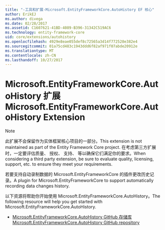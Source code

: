 ```yaml
---
title: "-工具和扩展-Microsoft.EntityFrameworkCore.AutoHistory EF 核心"
author: ErikEJ
ms.author: divega
ms.date: 02/28/2017
ms.assetid: C1607621-41BD-4089-B396-31342C519AC6
ms.technology: entity-framework-core
uid: core/extensions/autohistory
ms.openlocfilehash: 4929e8eae055def8c72565a3d14f772528e382e4
ms.sourcegitcommit: 01a75cd483c1943ddd6f82af971f07abde20912e
ms.translationtype: MT
ms.contentlocale: zh-CN
ms.lasthandoff: 10/27/2017
---
```

# <a name="microsoftentityframeworkcoreautohistory-extension"></a><span data-ttu-id="6b9db-102">Microsoft.EntityFrameworkCore.AutoHistory 扩展</span><span class="sxs-lookup"><span data-stu-id="6b9db-102">Microsoft.EntityFrameworkCore.AutoHistory Extension</span></span>

> [!NOTE]  
> <span data-ttu-id="6b9db-103">此扩展不会保留作为实体框架核心项目的一部分。</span><span class="sxs-lookup"><span data-stu-id="6b9db-103">This extension is not maintained as part of the Entity Framework Core project.</span></span> <span data-ttu-id="6b9db-104">在考虑第三方扩展时，一定要评估质量、 授权、 支持、 等以确保它们满足你的要求。</span><span class="sxs-lookup"><span data-stu-id="6b9db-104">When considering a third party extension, be sure to evaluate quality, licensing, support, etc. to ensure they meet your requirements.</span></span>

<span data-ttu-id="6b9db-105">若要支持自动录制数据的 Microsoft.EntityFrameworkCore 的插件更改历史记录。</span><span class="sxs-lookup"><span data-stu-id="6b9db-105">A plugin for Microsoft.EntityFrameworkCore to support automatically recording data changes history.</span></span>

<span data-ttu-id="6b9db-106">以下资源将帮助你开始使用 Microsoft.EntityFrameworkCore.AutoHistory。</span><span class="sxs-lookup"><span data-stu-id="6b9db-106">The following resource will help you get started with Microsoft.EntityFrameworkCore.AutoHistory.</span></span>
* [<span data-ttu-id="6b9db-107">Microsoft.EntityFrameworkCore.AutoHistory GitHub 存储库</span><span class="sxs-lookup"><span data-stu-id="6b9db-107">Microsoft.EntityFrameworkCore.AutoHistory GitHub repository</span></span>](https://github.com/Arch/AutoHistory/)
